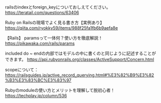 railsのindexとforeign_keyについておしえてください。
https://teratail.com/questions/63406

Ruby on Railsの現場でよく見る書き方【実例あり】
https://qiita.com/ryokky59/items/988f25fa1fb6b9aefa8e

【Rails】 paramsって一体何？使い方を徹底解説！
https://pikawaka.com/rails/params

included do ~ endの内部ではモデルの中に書くのと同じように記述することができます。
https://api.rubyonrails.org/classes/ActiveSupport/Concern.html

scopeについて：
https://railsguides.jp/active_record_querying.html#%E3%82%B9%E3%82%B3%E3%83%BC%E3%83%97

Rubyのmoduleの使い方とメリットを理解して脱初心者！
https://techplay.jp/column/536
